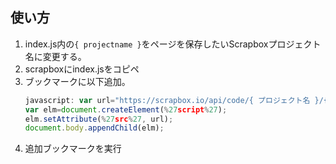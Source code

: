 ## 使い方
1. index.js内の`{ projectname }`をページを保存したいScrapboxプロジェクト名に変更する。
1. scrapboxにindex.jsをコピペ
1. ブックマークに以下追加。
   ```js
   javascript: var url="https://scrapbox.io/api/code/{ プロジェクト名 }/{ページ名 }/index.js"; 
   var elm=document.createElement(%27script%27); 
   elm.setAttribute(%27src%27, url); 
   document.body.appendChild(elm);
   ```
1. 追加ブックマークを実行